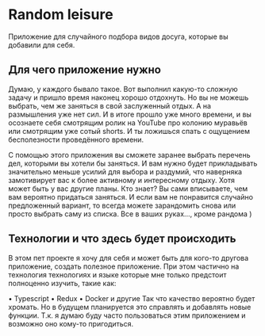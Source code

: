 # Random leisure
Приложение для случайного подбора видов досуга, которые вы добавили для себя. 

## Для чего приложение нужно
Думаю, у каждого бывало такое. Вот выполнил какую-то сложную задачу и пришло время наконец хорошо отдохнуть. Но вы не можешь выбрать, чем же заняться в свой заслуженный отдых. А на размышления уже нет сил. И в итоге прошло уже много времени, и вы осознаете себя смотрящим ролик на YouTube про колонию муравьёв или смотрящим уже сотый shorts. И ты ложишься спать с ощущением бесполезности проведённого времени. 

С помощью этого приложения вы сможете заранее выбрать перечень дел, которыми вы хотели бы заняться. И вам нужно будет прикладывать значительно меньше усилий для выбора и раздумий, что наверняка замотивирует вас к более активному и интересному отдыху. Хотя может быть у вас другие планы. Кто знает? Вы сами вписываете, чем вам вероятно придаться заняться. И если вам не понравится случайно предложенный вариант, то всегда можете зарандомить снова или просто выбрать саму из списка. Все в ваших руках..., кроме рандома )

## Технологии и что здесь будет происходить
В этом пет проекте я хочу для себя и может быть для кого-то другова приложение, создать полезное приложение. При этом частично на технология технологиях и языке которые мне только предстоит полноценно изучить, такие как:

•	Typescript
•	Redux
•	Docker 
и другие
Так что качество вероятно будет хромать. Но в будущем планируется это справлять и добавлять новые функции. Т.к. я думаю буду часто пользоваться этим приложением и возможно оно кому-то пригодиться.


